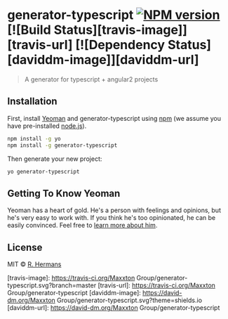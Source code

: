 # generator-typescript [![NPM version][npm-image]][npm-url] [![Build Status][travis-image]][travis-url] [![Dependency Status][daviddm-image]][daviddm-url]
> A generator for typescript + angular2 projects

## Installation

First, install [Yeoman](http://yeoman.io) and generator-typescript using [npm](https://www.npmjs.com/) (we assume you have pre-installed [node.js](https://nodejs.org/)).

```bash
npm install -g yo
npm install -g generator-typescript
```

Then generate your new project:

```bash
yo generator-typescript
```

## Getting To Know Yeoman

Yeoman has a heart of gold. He&#39;s a person with feelings and opinions, but he&#39;s very easy to work with. If you think he&#39;s too opinionated, he can be easily convinced. Feel free to [learn more about him](http://yeoman.io/).

## License

MIT © [R. Hermans]()


[npm-image]: https://badge.fury.io/js/generator-typescript.svg
[npm-url]: https://npmjs.org/package/generator-typescript
[travis-image]: https://travis-ci.org/Maxxton Group/generator-typescript.svg?branch=master
[travis-url]: https://travis-ci.org/Maxxton Group/generator-typescript
[daviddm-image]: https://david-dm.org/Maxxton Group/generator-typescript.svg?theme=shields.io
[daviddm-url]: https://david-dm.org/Maxxton Group/generator-typescript
